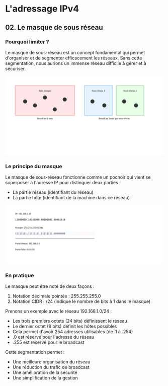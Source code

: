 # L'adressage IPv4

## 02. Le masque de sous réseau

### Pourquoi limiter ?

Le masque de sous-réseau est un concept fondamental qui permet d'organiser et de segmenter efficacement les réseaux. Sans cette segmentation, nous aurions un immense réseau difficile à gérer et à sécuriser.

<img src="https://raw.githubusercontent.com/No-Name-Academy/Networking-for-noobs/refs/heads/main/1-2-Adressage-ipv4/Sources/02-001.svg">

### Le principe du masque

Le masque de sous-réseau fonctionne comme un pochoir qui vient se superposer à l'adresse IP pour distinguer deux parties :
- La partie réseau (identifiant du réseau)
- La partie hôte (identifiant de la machine dans ce réseau)

<img src="https://raw.githubusercontent.com/No-Name-Academy/Networking-for-noobs/refs/heads/main/1-2-Adressage-ipv4/Sources/02-002.svg">

### En pratique

Le masque peut être noté de deux façons :

1. Notation décimale pointée : 255.255.255.0
2. Notation CIDR : /24 (indique le nombre de bits à 1 dans le masque)

Prenons un exemple avec le réseau 192.168.1.0/24 :

- Les trois premiers octets (24 bits) définissent le réseau
- Le dernier octet (8 bits) définit les hôtes possibles
- Cela permet d'avoir 254 adresses utilisables (de .1 à .254)
- .0 est réservé pour l'adresse du réseau
- .255 est réservé pour le broadcast

Cette segmentation permet :

- Une meilleure organisation du réseau
- Une réduction du trafic de broadcast
- Une amélioration de la sécurité
- Une simplification de la gestion
